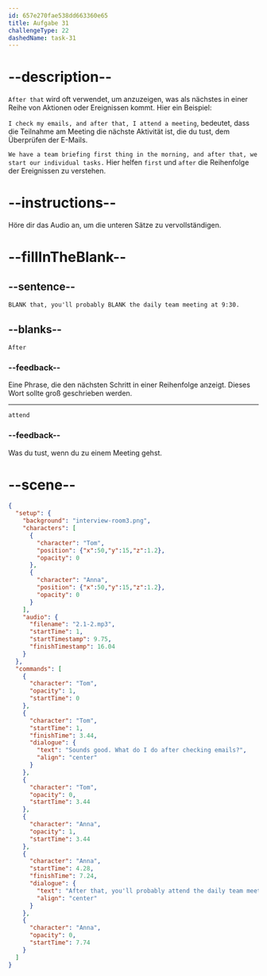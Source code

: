 ```yaml
---
id: 657e270fae538dd663360e65
title: Aufgabe 31
challengeType: 22
dashedName: task-31
---
```


<!-- (audio) Tom: Sounds good. What do I do after checking emails?

Anna: After that, you'll probably attend the daily team meeting at 9:30. -->

# --description--

`After that` wird oft verwendet, um anzuzeigen, was als nächstes in einer Reihe von Aktionen oder Ereignissen kommt. Hier ein Beispiel:

`I check my emails, and after that, I attend a meeting`, bedeutet, dass die Teilnahme am Meeting die nächste Aktivität ist, die du tust, dem Überprüfen der E-Mails.

`We have a team briefing first thing in the morning, and after that, we start our individual tasks.` Hier helfen `first` und `after` die Reihenfolge der Ereignissen zu verstehen.

# --instructions--

Höre dir das Audio an, um die unteren Sätze zu vervollständigen.

# --fillInTheBlank--

## --sentence--

`BLANK that, you'll probably BLANK the daily team meeting at 9:30.`

## --blanks--

`After`

### --feedback--

Eine Phrase, die den nächsten Schritt in einer Reihenfolge anzeigt. Dieses Wort sollte groß geschrieben werden.

---

`attend`

### --feedback--

Was du tust, wenn du zu einem Meeting gehst.

# --scene--

```json
{
  "setup": {
    "background": "interview-room3.png",
    "characters": [
      {
        "character": "Tom",
        "position": {"x":50,"y":15,"z":1.2},
        "opacity": 0
      },
      {
        "character": "Anna",
        "position": {"x":50,"y":15,"z":1.2},
        "opacity": 0
      }      
    ],
    "audio": {
      "filename": "2.1-2.mp3",
      "startTime": 1,
      "startTimestamp": 9.75,
      "finishTimestamp": 16.04
    }
  },
  "commands": [
    {
      "character": "Tom",
      "opacity": 1,
      "startTime": 0
    },
    {
      "character": "Tom",
      "startTime": 1,
      "finishTime": 3.44,
      "dialogue": {
        "text": "Sounds good. What do I do after checking emails?",
        "align": "center"
      }
    },
    {
      "character": "Tom",
      "opacity": 0,
      "startTime": 3.44
    },
    {
      "character": "Anna",
      "opacity": 1,
      "startTime": 3.44
    },
    {
      "character": "Anna",
      "startTime": 4.28,
      "finishTime": 7.24,
      "dialogue": {
        "text": "After that, you'll probably attend the daily team meeting at 9.30.",
        "align": "center"
      }
    },
    {
      "character": "Anna",
      "opacity": 0,
      "startTime": 7.74
    }
  ]
}
```
